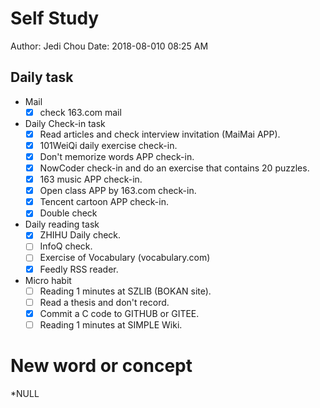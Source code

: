 # Self Study

Author: Jedi Chou
Date: 2018-08-010 08:25 AM

## Daily task

* Mail
  -[x] check 163.com mail

* Daily Check-in task
  -[x] Read articles and check interview invitation (MaiMai APP).
  -[x] 101WeiQi daily exercise check-in.
  -[x] Don't memorize words APP check-in.
  -[x] NowCoder check-in and do an exercise that contains 20 puzzles.
  -[x] 163 music APP check-in.
  -[x] Open class APP by 163.com check-in.
  -[x] Tencent cartoon APP check-in.
  -[x] Double check
  
* Daily reading task
  -[x] ZHIHU Daily check.
  -[ ] InfoQ check.
  -[ ] Exercise of Vocabulary (vocabulary.com)
  -[x] Feedly RSS reader.
  
* Micro habit
  -[ ] Reading 1 minutes at SZLIB (BOKAN site).
  -[ ] Read a thesis and don't record.
  -[x] Commit a C code to GITHUB or GITEE.
  -[ ] Reading 1 minutes at SIMPLE Wiki.
  
# New word or concept

*NULL